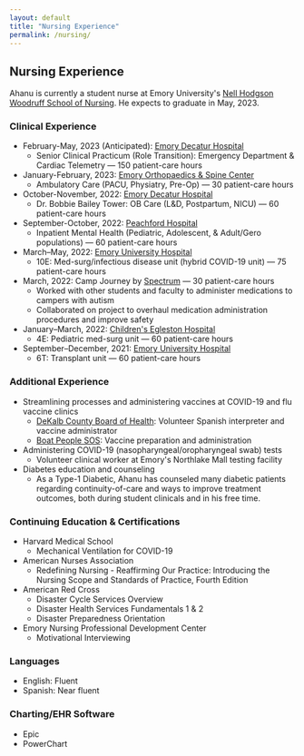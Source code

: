 ```yaml
---
layout: default
title: "Nursing Experience"
permalink: /nursing/
---
```


## Nursing Experience
Ahanu is currently a student nurse at Emory University's [Nell Hodgson Woodruff School of Nursing](https://nursing.emory.edu). He expects to graduate in May, 2023. 

### Clinical Experience
* February-May, 2023 (Anticipated): [Emory Decatur Hospital](https://www.emoryhealthcare.org/locations/hospitals/emory-decatur-hospital/index.html)
  * Senior Clinical Practicum (Role Transition): Emergency Department & Cardiac Telemetry — 150 patient-care hours  
* January-February, 2023: [Emory Orthopaedics & Spine Center](https://www.emoryhealthcare.org/centers-programs/orthopedic-spine-center/index.html)
  * Ambulatory Care (PACU, Physiatry, Pre-Op) — 30 patient-care hours  
* October-November, 2022: [Emory Decatur Hospital](https://www.emoryhealthcare.org/locations/hospitals/emory-decatur-hospital/index.html)
  * Dr. Bobbie Bailey Tower: OB Care (L&D, Postpartum, NICU) — 60 patient-care hours  
* September-October, 2022: [Peachford Hospital](https://peachford.com)
  * Inpatient Mental Health (Pediatric, Adolescent, & Adult/Gero populations) — 60 patient-care hours  
* March–May, 2022: [Emory University Hospital](https://www.emoryhealthcare.org/locations/hospitals/emory-university-hospital/index.html)
  * 10E: Med-surg/infectious disease unit (hybrid COVID-19 unit) — 75 patient-care hours  
* March, 2022: Camp Journey by [Spectrum](https://www.atl-spectrum.com/) — 30 patient-care hours
  * Worked with other students and faculty to administer medications to campers with autism
  * Collaborated on project to overhaul medication administration procedures and improve safety
* January–March, 2022: [Children's Egleston Hospital](https://www.choa.org/locations/egleston-hospital)
  * 4E: Pediatric med-surg unit — 60 patient-care hours  
* September–December, 2021: [Emory University Hospital](https://www.emoryhealthcare.org/locations/hospitals/emory-university-hospital/index.html)
  * 6T: Transplant unit — 60 patient-care hours  




### Additional Experience
* Streamlining processes and administering vaccines at COVID-19 and flu vaccine clinics  
  * [DeKalb County Board of Health](https://www.dekalbhealth.net/): Volunteer Spanish interpreter and vaccine administrator
  * [Boat People SOS](https://www.bpsos.org): Vaccine preparation and administration
* Administering COVID-19 (nasopharyngeal/oropharyngeal swab) tests
  * Volunteer clinical worker at Emory's Northlake Mall testing facility
* Diabetes education and counseling
  * As a Type-1 Diabetic, Ahanu has counseled many diabetic patients regarding continuity-of-care and ways to improve treatment outcomes, both during student clinicals and in his free time.

### Continuing Education & Certifications
* Harvard Medical School
  * Mechanical Ventilation for COVID-19
* American Nurses Association
  * Redefining Nursing - Reaffirming Our Practice: Introducing the Nursing Scope and Standards of Practice, Fourth Edition
* American Red Cross
  * Disaster Cycle Services Overview
  * Disaster Health Services Fundamentals 1 & 2
  * Disaster Preparedness Orientation
* Emory Nursing Professional Development Center
  * Motivational Interviewing

### Languages
* English: Fluent  
* Spanish: Near fluent

### Charting/EHR Software
* Epic
* PowerChart

